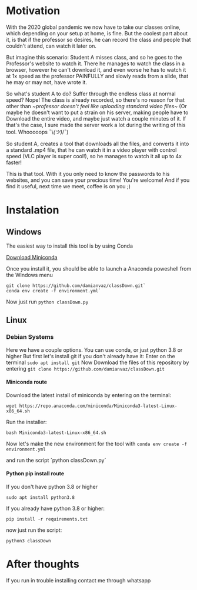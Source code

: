# Motivation

With the 2020 global pandemic we now have to take our classes online, which depending on your setup at home, is fine.
But the coolest part about it, is that if the professor so desires, he can record the class and people that couldn't attend, can watch it later on.

But imagine this scenario: Student A misses class, and so he goes to the Professor's website to watch it. 
There he manages to watch the class in a browser, however he can't download it, and even worse he has to watch it at 1x speed as the professor PAINFULLY and slowly reads from a slide, that he may or may not, have wrote it.

So what's student A to do? Suffer through the endless class at normal speed? Nope! 
The class is already recorded, so there's no reason for that other than *~professor doesn't feel like uploading standard video files~* (Or maybe he doesn't want to put a strain on his server, making people have to Download the entire video, and maybe just watch a couple minutes of it. If that's the case, I sure made the server work a lot during the writing of this tool. Whooooops ¯\\_(ツ)_/¯) 

So student A, creates a tool that downloads all the files, and converts it into a standard .mp4 file, that he can watch it in a video player with control speed (VLC player is super cool!), so he manages to watch it all up to 4x faster!

This is that tool. With it you only need to know the passwords to his websites, and you can save your precious time!
You're welcome! And if you find it useful, next time we meet, coffee is on you ;)

# Instalation

## Windows

The easiest way to install this tool is by using Conda

[Download Miniconda](https://docs.conda.io/en/latest/miniconda.html)

Once you install it, you should be able to launch a Anaconda poweshell from the Windows menu

    git clone https://github.com/damianvaz/classDown.git`
    conda env create -f environment.yml`

Now just run `python classDown.py`

## Linux

### Debian Systems

Here we have a couple options. You can use conda, or just python 3.8 or higher
But first let's install git if you don't already have it:
Enter on the terminal `sudo apt install git`
Now Download the files of this repository by entering `git clone https://github.com/damianvaz/classDown.git`

#### Miniconda route

Download the latest install of miniconda by entering on the terminal:

`wget https://repo.anaconda.com/miniconda/Miniconda3-latest-Linux-x86_64.sh`

Run the installer:

`bash Miniconda3-latest-Linux-x86_64.sh`

Now let's make the new environment for the tool with
`conda env create -f environment.yml`

and run the script ´python classDown.py´

#### Python pip install route

If you don't have python 3.8 or higher

`sudo apt install python3.8`

If you already have python 3.8 or higher:

`pip install -r requirements.txt`

now just run the script:

`python3 classDown`

# After thoughts

If you run in trouble installing contact me through whatsapp

